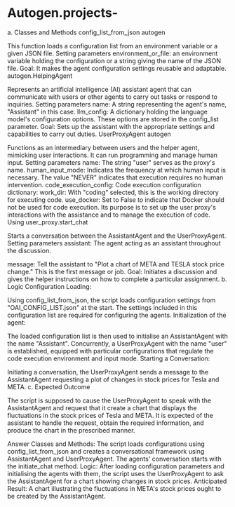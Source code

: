 # Autogen.projects-
a. Classes and Methods
config_list_from_json autogen

This function loads a configuration list from an environment variable or a given JSON file.
Setting parameters
environment_or_file: an environment variable holding the configuration or a string giving the name of the JSON file.
Goal: It makes the agent configuration settings reusable and adaptable.
autogen.HelpingAgent

Represents an artificial intelligence (AI) assistant agent that can communicate with users or other agents to carry out tasks or respond to inquiries.
Setting parameters
name: A string representing the agent's name, "Assistant" in this case.
llm_config: A dictionary holding the language model's configuration options. These options are stored in the config_list parameter.
Goal: Sets up the assistant with the appropriate settings and capabilities to carry out duties.
UserProxyAgent autogen

Functions as an intermediary between users and the helper agent, mimicking user interactions. It can run programming and manage human input.
Setting parameters
name: The string "user" serves as the proxy's name.
human_input_mode: Indicates the frequency at which human input is necessary. The value "NEVER" indicates that execution requires no human intervention.
code_execution_config: Code execution configuration dictionary:
work_dir: With "coding" selected, this is the working directory for executing code.
use_docker: Set to False to indicate that Docker should not be used for code execution.
Its purpose is to set up the user proxy's interactions with the assistance and to manage the execution of code.
Using user_proxy.start_chat

Starts a conversation between the AssistantAgent and the UserProxyAgent.
Setting parameters
assistant: The agent acting as an assistant throughout the discussion.

message: Tell the assistant to "Plot a chart of META and TESLA stock price change." This is the first message or job.
Goal: Initiates a discussion and gives the helper instructions on how to complete a particular assignment.
b. Logic Configuration Loading:

Using config_list_from_json, the script loads configuration settings from "OAI_CONFIG_LIST.json" at the start. The settings included in this configuration list are required for configuring the agents.
Initialization of the agent:

The loaded configuration list is then used to initialise an AssistantAgent with the name "Assistant".
Concurrently, a UserProxyAgent with the name "user" is established, equipped with particular configurations that regulate the code execution environment and input mode.
Starting a Conversation:

Initiating a conversation, the UserProxyAgent sends a message to the AssistantAgent requesting a plot of changes in stock prices for Tesla and META.
c. Expected Outcome

The script is supposed to cause the UserProxyAgent to speak with the AssistantAgent and request that it create a chart that displays the fluctuations in the stock prices of Tesla and META. It is expected of the assistant to handle the request, obtain the required information, and produce the chart in the prescribed manner.

Answer Classes and Methods: The script loads configurations using config_list_from_json and creates a conversational framework using AssistantAgent and UserProxyAgent. The agents' conversation starts with the initiate_chat method.
Logic: After loading configuration parameters and initialising the agents with them, the script uses the UserProxyAgent to ask the AssistantAgent for a chart showing changes in stock prices.
Anticipated Result: A chart illustrating the fluctuations in META's stock prices ought to be created by the AssistantAgent.
